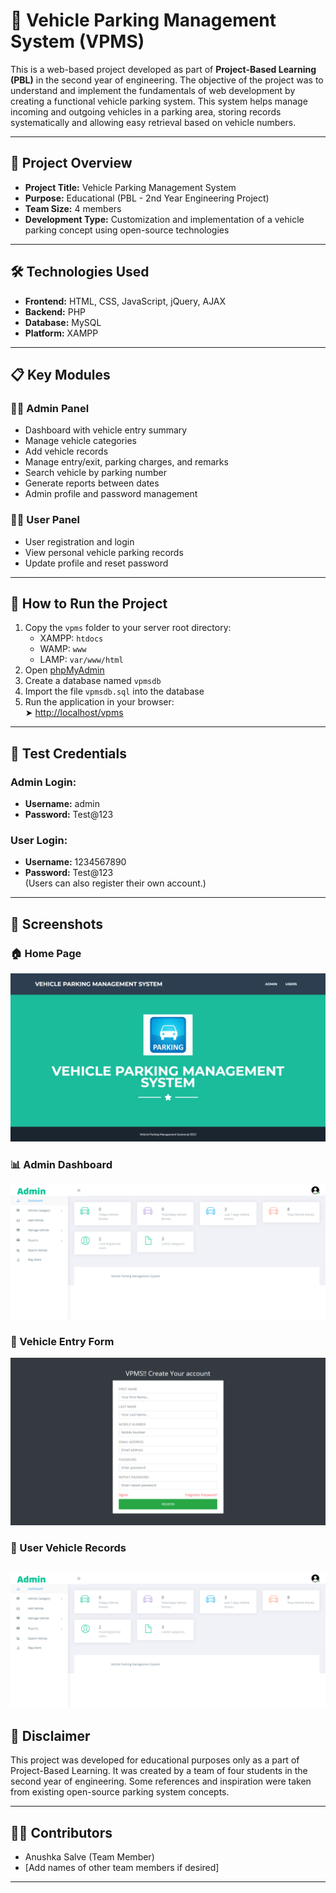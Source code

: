 # 🚗 Vehicle Parking Management System (VPMS)

This is a web-based project developed as part of **Project-Based Learning (PBL)** in the second year of engineering. The objective of the project was to understand and implement the fundamentals of web development by creating a functional vehicle parking system. This system helps manage incoming and outgoing vehicles in a parking area, storing records systematically and allowing easy retrieval based on vehicle numbers.

---

## 📌 Project Overview

- **Project Title:** Vehicle Parking Management System  
- **Purpose:** Educational (PBL - 2nd Year Engineering Project)  
- **Team Size:** 4 members  
- **Development Type:** Customization and implementation of a vehicle parking concept using open-source technologies  

---

## 🛠️ Technologies Used

- **Frontend:** HTML, CSS, JavaScript, jQuery, AJAX  
- **Backend:** PHP  
- **Database:** MySQL  
- **Platform:** XAMPP 
---

## 📋 Key Modules

### 👨‍💼 Admin Panel
- Dashboard with vehicle entry summary
- Manage vehicle categories
- Add vehicle records
- Manage entry/exit, parking charges, and remarks
- Search vehicle by parking number
- Generate reports between dates
- Admin profile and password management

### 🙋‍♂️ User Panel
- User registration and login
- View personal vehicle parking records
- Update profile and reset password

---

## 🧪 How to Run the Project

1. Copy the `vpms` folder to your server root directory:
   - XAMPP: `htdocs`
   - WAMP: `www`
   - LAMP: `var/www/html`
2. Open [phpMyAdmin](http://localhost/phpmyadmin)
3. Create a database named `vpmsdb`
4. Import the file `vpmsdb.sql` into the database
5. Run the application in your browser:  
   ➤ [http://localhost/vpms](http://localhost/vpms)

---

## 🔐 Test Credentials

### Admin Login:
- **Username:** admin  
- **Password:** Test@123  

### User Login:
- **Username:** 1234567890  
- **Password:** Test@123  
(Users can also register their own account.)

---

## 📸 Screenshots

### 🏠 Home Page
![Home Page](screenshots/homepage.png)

### 📊 Admin Dashboard
![Admin Dashboard](screenshots/admin-dashboard.png)

### 📝 Vehicle Entry Form
![Vehicle Entry Form](screenshots/user-signup.png)

### 🚗 User Vehicle Records
![User Vehicle Records](screenshots/admin-dashboard.png)
---

## 📄 Disclaimer

This project was developed for educational purposes only as a part of Project-Based Learning. It was created by a team of four students in the second year of engineering. Some references and inspiration were taken from existing open-source parking system concepts.

---

## 👩‍💻 Contributors

- Anushka Salve (Team Member)  
- [Add names of other team members if desired]

---

